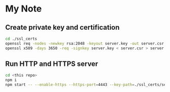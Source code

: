 # My Note

## Create private key and certification

```bash
cd ./ssl_certs
openssl req -nodes -newkey rsa:2048 -keyout server.key -out server.csr -subj "/C=GB/ST=London/L=London/O=Global Security/OU=IT Department/CN=example.com"
openssl x509 -days 3650 -req -signkey server.key < server.csr > server.crt
```

## Run HTTP and HTTPS server

```bash
cd <this repo>
npm i
npm start -- --enable-https --https-port=4443 --key-path=./ssl_certs/server.key --crt-path=./ssl_certs/server.crt
```